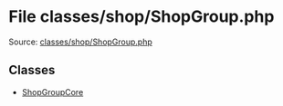 File classes/shop/ShopGroup.php
=========

Source: [classes/shop/ShopGroup.php](https://github.com/PrestaShop/PrestaShop/blob/1.6.1.0/classes/shop/ShopGroup.php)


Classes
-------

* [ShopGroupCore](class.ShopGroupCore.md)


